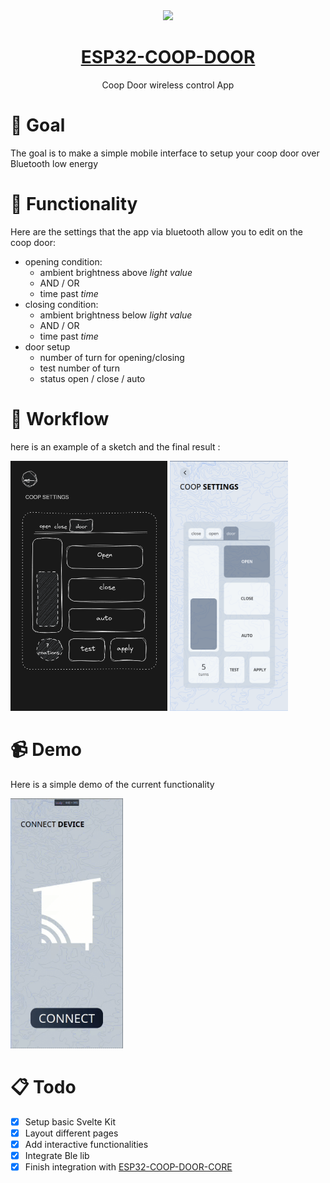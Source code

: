 <div align="center">
<img width=200 src="https://avatars.githubusercontent.com/u/125645342?s=400&u=3b826dc69690dbe5a25e243508bfb29d9a48d8a1&v=4">

# [ESP32-COOP-DOOR](https://coop-door.vercel.app/)

Coop Door wireless control App 


</div>



# :dart: Goal
The goal is to make a simple mobile interface to setup your coop door over Bluetooth low energy

# :jigsaw: Functionality
Here are the settings that the app via bluetooth allow you to edit on the coop door:
- opening condition:
    - ambient brightness above *light value*
    - AND / OR
    - time past *time*
- closing condition:
    - ambient brightness below *light value*
    - AND / OR
    - time past *time*
- door setup
    - number of turn for opening/closing
    - test number of turn
    - status open / close / auto

# :arrows_counterclockwise: Workflow
here is an example of a sketch and the final result :

<div>
<img height=400 src="README/sketch.png" alt="sketch">
<img height=400 src="README/result.png" alt="result">
</div>

# :video_camera: Demo

Here is a simple demo of the current functionality

<img height=400 src="README/demo.gif" alt="demo">

# :clipboard: Todo

- [x] Setup basic Svelte Kit
- [x] Layout different pages
- [x] Add interactive functionalities
- [x] Integrate Ble lib
- [x] Finish integration with [ESP32-COOP-DOOR-CORE](https://github.com/ESP32-COOP/ESP32-COOP-DOOR-CORE)
